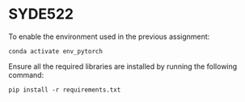 # SYDE522

To enable the environment used in the previous assignment:

```conda activate env_pytorch```

Ensure all the required libraries are installed by running the following command:

```pip install -r requirements.txt```